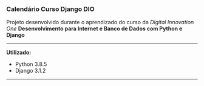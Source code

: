 ### **Calendário Curso Django DIO**

Projeto desenvolvido durante o aprendizado do curso da *Digital Innovation One*  **Desenvolvimento para Internet e Banco de Dados com Python e Django**


------------

**Utilizado:**
- Python 3.8.5
- Django 3.1.2


------------
